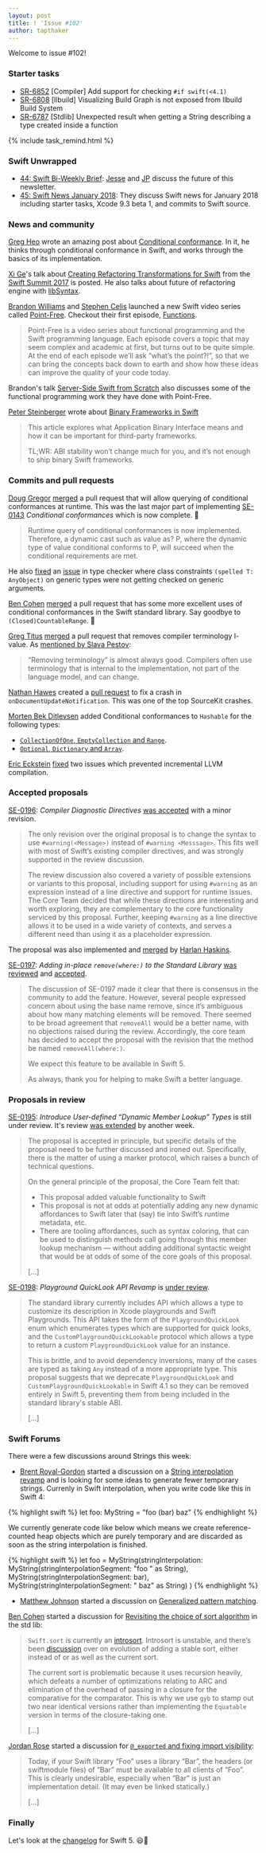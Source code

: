 ```yaml
---
layout: post
title: ! 'Issue #102'
author: tapthaker
---
```


Welcome to issue #102!

<!--excerpt-->

### Starter tasks

- [SR-6852](https://bugs.swift.org/browse/SR-6852) [Compiler] Add support for checking `#if swift(<4.1)`
- [SR-6808](https://bugs.swift.org/browse/SR-6808) [llbuild] Visualizing Build Graph is not exposed from llbuild Build System
- [SR-6787](https://bugs.swift.org/browse/SR-6787) [Stdlib] Unexpected result when getting a String describing a type created inside a function

{% include task_remind.html %}

### Swift Unwrapped

- [44: Swift Bi-Weekly Brief](https://spec.fm/podcasts/swift-unwrapped/108765): [Jesse](https://twitter.com/jesse_squires) and [JP](https://twitter.com/simjp) discuss the future of this newsletter.
- [45: Swift News January 2018](https://spec.fm/podcasts/swift-unwrapped/108885): They discuss Swift news for January 2018 including starter tasks, Xcode 9.3 beta 1, and commits to Swift source.

### News and community

[Greg Heo](https://twitter.com/gregheo) wrote an amazing post about [Conditional conformance](https://swiftunboxed.com/lang/conditional-conformance/). In it, he thinks through conditional conformance in Swift, and works through the basics of its implementation.

[Xi Ge](https://github.com/nkcsgexi)'s talk about [Creating Refactoring Transformations for Swift](https://www.skilled.io/u/swiftsummit/creating-refactoring-transformations-for-swift) from the [Swift Summit 2017](https://www.swiftsummit.com/) is posted. He also talks about future of refactoring engine with [libSyntax](https://github.com/apple/swift/blob/master/lib/Syntax/README.md).

[Brandon Williams](http://www.fewbutripe.com/about/) and [Stephen Celis](http://www.stephencelis.com/) launched a new Swift video series called [Point-Free](https://www.pointfree.co/). Checkout their first episode, [Functions](https://www.pointfree.co/episodes/ep1-functions).
> Point-Free is a video series about functional programming and the Swift programming language. Each episode covers a topic that may seem complex and academic at first, but turns out to be quite simple. At the end of each episode we’ll ask “what’s the point?!”, so that we can bring the concepts back down to earth and show how these ideas can improve the quality of your code today.

Brandon's talk [Server-Side Swift from Scratch](https://www.skilled.io/u/swiftsummit/server-side-swift-from-scratch) also discusses some of the functional programming work they have done with Point-Free.

[Peter Steinberger](https://twitter.com/steipete) wrote about [Binary Frameworks in Swift](https://pspdfkit.com/blog/2018/binary-frameworks-swift/)
> This article explores what Application Binary Interface means and how it can be important for third-party frameworks.
>
> TL;WR: ABI stability won’t change much for you, and it’s not enough to ship binary Swift frameworks.

### Commits and pull requests

[Doug Gregor](https://github.com/DougGregor) [merged](https://github.com/apple/swift/pull/14368) a pull request that will allow querying of conditional conformances at runtime. This was the last major part of implementing [SE-0143](https://github.com/apple/swift-evolution/blob/master/proposals/0143-conditional-conformances.md) *Conditional conformances* which is now complete. 🎉

> Runtime query of conditional conformances is now implemented. Therefore, a dynamic cast such as value as? P, where the dynamic type of value conditional conforms to P, will succeed when the conditional requirements are met.

He also [fixed](https://github.com/apple/swift/pull/14174) an [issue](https://bugs.swift.org/browse/SR-6841) in type checker where class constraints `(spelled T: AnyObject)` on generic types were not getting checked on generic arguments.

[Ben Cohen](https://github.com/airspeedswift) [merged](https://github.com/apple/swift/pull/13342) a pull request that has some more excellent uses of conditional conformances in the Swift standard library. Say goodbye to `(Closed)CountableRange`. 👋

[Greg Titus](https://github.com/gregomni) [merged](https://github.com/apple/swift/pull/14227) a pull request that removes compiler terminology l-value. As [mentioned by Slava Pestov](https://twitter.com/slava_pestov/status/957720067822706688):

> “Removing terminology” is almost always good. Compilers often use terminology that is internal to the implementation, not part of the language model, and can change.

[Nathan Hawes](https://github.com/nathawes) created a [pull request](https://github.com/apple/swift/pull/14353) to fix a crash in `onDocumentUpdateNotification`. This was one of the top SourceKit crashes.

[Morten Bek Ditlevsen](https://github.com/mortenbekditlevsen) added Conditional conformances to `Hashable` for the following types:
- [`CollectionOfOne`, `EmptyCollection` and `Range`](https://github.com/apple/swift/commit/618df4aeac766fcb8069e90a44b867969a1bc47d).
- [`Optional`, `Dictionary` and `Array`](https://github.com/apple/swift/pull/14247).

[Eric Eckstein](https://github.com/eeckstein) [fixed](https://github.com/apple/swift/pull/14338) two issues which prevented incremental LLVM compilation.

### Accepted proposals

[SE-0196](https://github.com/apple/swift-evolution/blob/master/proposals/0196-diagnostic-directives.md): *Compiler Diagnostic Directives* [was accepted](https://forums.swift.org/t/se-0196-compiler-diagnostic-directives/8734/47) with a minor revision.

> The only revision over the original proposal is to change the syntax to use `#warning(<Message>)` instead of `#warning <Messsage>`. This fits well with most of Swift’s existing compiler directives, and was strongly supported in the review discussion.
>
> The review discussion also covered a variety of possible extensions or variants to this proposal, including support for using `#warning` as an expression instead of a line directive and support for runtime issues. The Core Team decided that while these directions are interesting and worth exploring, they are complementary to the core functionality serviced by this proposal. Further, keeping `#warning` as a line directive allows it to be used in a wide variety of contexts, and serves a different need than using it as a placeholder expression.

The proposal was also implemented and [merged](https://github.com/apple/swift/pull/14048) by [Harlan Haskins](https://github.com/harlanhaskins).

[SE-0197](https://forums.swift.org/t/se-0197-add-in-place-remove-where/8872): *Adding in-place `remove(where:)` to the Standard Library* [was reviewed](https://forums.swift.org/t/se-0197-add-in-place-remove-where/8872) and [accepted](https://forums.swift.org/t/accepted-with-revision-se-0197-add-in-place-remove-where/9459).

> The discussion of SE-0197 made it clear that there is consensus in the community to add the feature. However, several people expressed concern about using the base name remove, since it’s ambiguous about how many matching elements will be removed. There seemed to be broad agreement that `removeAll` would be a better name, with no objections raised during the review. Accordingly, the core team has decided to accept the proposal with the revision that the method be named `removeAll(where:)`.
>
> We expect this feature to be available in Swift 5.
>
> As always, thank you for helping to make Swift a better language.

### Proposals in review

[SE-0195](https://github.com/apple/swift-evolution/blob/master/proposals/0195-dynamic-member-lookup.md): *Introduce User-defined “Dynamic Member Lookup” Types* is still under review. It's review [was extended](https://forums.swift.org/t/se-0195-introduce-user-defined-dynamic-member-lookup-types/8658/126) by another week.

> The proposal is accepted in principle, but specific details of the proposal need to be further discussed and ironed out. Specifically, there is the matter of using a marker protocol, which raises a bunch of technical questions.
>
> On the general principle of the proposal, the Core Team felt that:
>
> - This proposal added valuable functionality to Swift
> - This proposal is not at odds at potentially adding any new dynamic affordances to Swift later that (say) tie into Swift’s runtime metadata, etc.
> - There are tooling affordances, such as syntax coloring, that can be used to distinguish methods call going through this member lookup mechanism — without adding additional syntactic weight that would be at odds of some of the core goals of this proposal.
>
> [...]

[SE-0198](https://github.com/apple/swift-evolution/blob/master/proposals/0198-playground-quicklook-api-revamp.md): *Playground QuickLook API Revamp* is [under review](https://forums.swift.org/t/se-0198-playground-quicklook-api-revamp/9448).

> The standard library currently includes API which allows a type to customize its
description in Xcode playgrounds and Swift Playgrounds. This API takes the
form of the `PlaygroundQuickLook` enum which enumerates types which are
supported for quick looks, and the `CustomPlaygroundQuickLookable` protocol
which allows a type to return a custom `PlaygroundQuickLook` value for an
instance.
>
> This is brittle, and to avoid dependency inversions, many of the cases are typed
as taking `Any` instead of a more appropriate type. This proposal suggests that
we deprecate `PlaygroundQuickLook` and `CustomPlaygroundQuickLookable` in Swift
4.1 so they can be removed entirely in Swift 5, preventing them from being
included in the standard library's stable ABI.
>
> [...]

### Swift Forums

There were a few discussions around Strings this week:

- [Brent Royal-Gordon](https://github.com/brentdax) started a discussion on a [String interpolation revamp](https://forums.swift.org/t/string-interpolation-revamp/9302) and is looking for some ideas to generate fewer temporary strings. Currenly in Swift interpolation, when you write code like this in Swift 4:

{% highlight swift %}
let foo: MyString = "foo \(bar) baz"
{% endhighlight %}

We currently generate code like below which means we create reference-counted heap objects which are purely temporary and are discarded as soon as the string interpolation is finished.

{% highlight swift %}
let foo = MyString(stringInterpolation:
	MyString(stringInterpolationSegment: "foo " as String),
	MyString(stringInterpolationSegment: bar),
	MyString(stringInterpolationSegment: " baz" as String)
)
{% endhighlight %}

- [Matthew Johnson](https://github.com/anandabits) started a discussion on [Generalized pattern matching](https://forums.swift.org/t/generalized-pattern-matching/9191).

[Ben Cohen](https://github.com/airspeedswift) started a discussion for [Revisiting the choice of sort algorithm](https://forums.swift.org/t/revisiting-the-choice-of-sort-algorithm/8958) in the std lib:

> `Swift.sort` is currently an [introsort](https://en.wikipedia.org/wiki/Introsort). Introsort is unstable, and there’s been [discussion](https://forums.swift.org/t/add-stable-sort-algorithm/778) over on evolution of adding a stable sort, either instead of or as well as the current sort.
>
> The current sort is problematic because it uses recursion heavily, which defeats a number of optimizations relating to ARC and elimination of the overhead of passing in a closure for the comparative for the comparator. This is why we use `gyb` to stamp out two near identical versions rather than implementing the `Equatable` version in terms of the closure-taking one.
>
> [...]

[Jordan Rose](https://github.com/jrose-apple) started a discussion for [`@_exported` and fixing import visibility](https://forums.swift.org/t/exported-and-fixing-import-visibility/9415):

> Today, if your Swift library “Foo” uses a library “Bar”, the headers (or swiftmodule files) of “Bar” must be available to all clients of “Foo”. This is clearly undesirable, especially when “Bar” is just an implementation detail. (It may even be linked statically.)
>
> [...]

### Finally

Let's look at the [changelog](https://twitter.com/jckarter/status/959091909129113602) for Swift 5. 😃🤣
